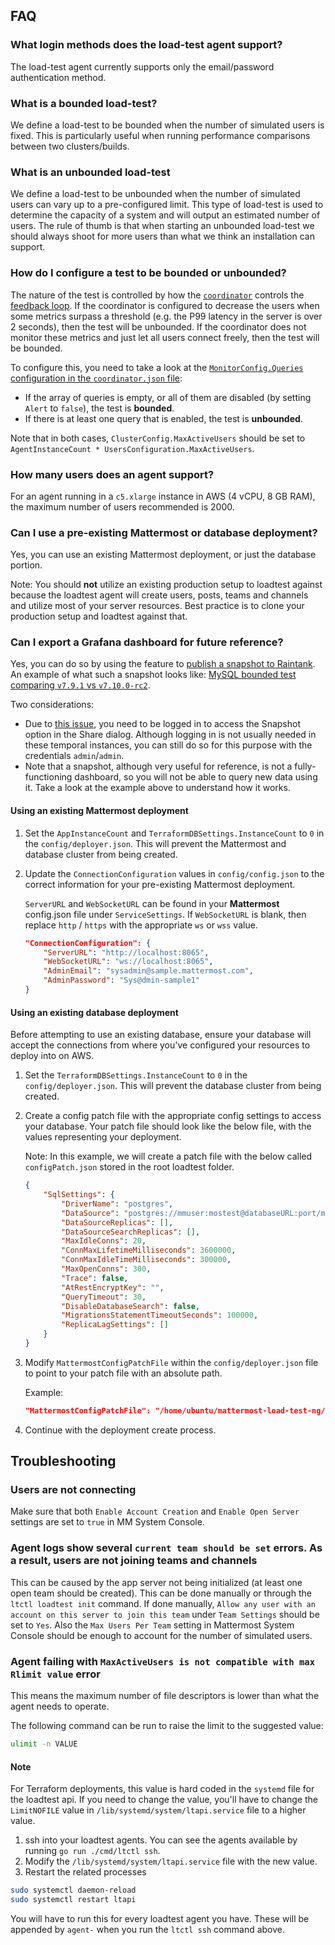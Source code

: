 ## FAQ

### What login methods does the load-test agent support?

The load-test agent currently supports only the email/password authentication method.

### What is a bounded load-test?

We define a load-test to be bounded when the number of simulated users is fixed.
This is particularly useful when running performance comparisons between two clusters/builds.

### What is an unbounded load-test

We define a load-test to be unbounded when the number of simulated users can vary up to a pre-configured limit.
This type of load-test is used to determine the capacity of a system and will output an estimated number of users.
The rule of thumb is that when starting an unbounded load-test we should always shoot for more users than what we think an installation can support.

### How do I configure a test to be bounded or unbounded?

The nature of the test is controlled by how the [`coordinator`](https://github.com/mattermost/mattermost-load-test-ng/blob/master/docs/coordinator.md) controls the [feedback loop](https://github.com/mattermost/mattermost-load-test-ng/blob/master/docs/coordinator.md#the-feedback-loop). If the coordinator is configured to decrease the users when some metrics surpass a threshold (e.g. the P99 latency in the server is over 2 seconds), then the test will be unbounded. If the coordinator does not monitor these metrics and just let all users connect freely, then the test will be bounded.

To configure this, you need to take a look at the [`MonitorConfig.Queries` configuration in the `coordinator.json` file](coordinator_config.md#queries):
- If the array of queries is empty, or all of them are disabled (by setting `Alert` to `false`), the test is **bounded**.
- If there is at least one query that is enabled, the test is **unbounded**.

Note that in both cases, `ClusterConfig.MaxActiveUsers` should be set to `AgentInstanceCount * UsersConfiguration.MaxActiveUsers`.

### How many users does an agent support?

For an agent running in a `c5.xlarge` instance in AWS (4 vCPU, 8 GB RAM), the maximum number of users recommended is 2000.

### Can I use a pre-existing Mattermost or database deployment?

Yes, you can use an existing Mattermost deployment, or just the database portion.

Note: You should **not** utilize an existing production setup to loadtest against because the loadtest agent will create users, posts, teams and channels and utilize most of your server resources. Best practice is to clone your production setup and loadtest against that.

### Can I export a Grafana dashboard for future reference?

Yes, you can do so by using the feature to [publish a snapshot to Raintank](https://grafana.com/docs/grafana/latest/dashboards/share-dashboards-panels/#publish-a-snapshot). An example of what such a snapshot looks like: [MySQL bounded test comparing `v7.9.1` vs `v7.10.0-rc2`](https://snapshots.raintank.io/dashboard/snapshot/h356ygrRZIUFWf5u5cctLjFavu97lFR2?orgId=2).

Two considerations:

- Due to [this issue](https://github.com/grafana/grafana/issues/32585), you need to be logged in to access the Snapshot option in the Share dialog. Although logging in is not usually needed in these temporal instances, you can still do so for this purpose with the credentials `admin`/`admin`.
- Note that a snapshot, although very useful for reference, is not a fully-functioning dashboard, so you will not be able to query new data using it. Take a look at the example above to understand how it works.

#### Using an existing Mattermost deployment

1. Set the `AppInstanceCount` and `TerraformDBSettings.InstanceCount` to `0` in the `config/deployer.json`. This will prevent the Mattermost and database cluster from being created.
2. Update the `ConnectionConfiguration` values in `config/config.json` to the correct information for your pre-existing Mattermost deployment.

    `ServerURL` and `WebSocketURL` can be found in your **Mattermost** config.json file under `ServiceSettings`. If `WebSocketURL` is blank, then replace `http` / `https` with the appropriate `ws` or `wss` value.

    ```json
    "ConnectionConfiguration": {
    	"ServerURL": "http://localhost:8065",
    	"WebSocketURL": "ws://localhost:8065",
    	"AdminEmail": "sysadmin@sample.mattermost.com",
    	"AdminPassword": "Sys@dmin-sample1"
    }
    ```

#### Using an existing database deployment

Before attempting to use an existing database, ensure your database will accept the connections from where you've configured your resources to deploy into on AWS.

1. Set the `TerraformDBSettings.InstanceCount` to `0` in the `config/deployer.json`. This will prevent the database cluster from being created.
2. Create a config patch file with the appropriate config settings to access your database. Your patch file should look like the below file, with the values representing your deployment.

    Note: In this example, we will create a patch file with the below called `configPatch.json` stored in the root loadtest folder.

    ```json
    {
        "SqlSettings": {
            "DriverName": "postgres",
            "DataSource": "postgres://mmuser:mostest@databaseURL:port/mattermost_test?sslmode=disable\u0026connect_timeout=10\u0026binary_parameters=yes",
            "DataSourceReplicas": [],
            "DataSourceSearchReplicas": [],
            "MaxIdleConns": 20,
            "ConnMaxLifetimeMilliseconds": 3600000,
            "ConnMaxIdleTimeMilliseconds": 300000,
            "MaxOpenConns": 300,
            "Trace": false,
            "AtRestEncryptKey": "",
            "QueryTimeout": 30,
            "DisableDatabaseSearch": false,
            "MigrationsStatementTimeoutSeconds": 100000,
            "ReplicaLagSettings": []
        }
    }
    ```

3. Modify `MattermostConfigPatchFile` within the `config/deployer.json` file to point to your patch file with an absolute path.

    Example:

    ```json
    "MattermostConfigPatchFile": "/home/ubuntu/mattermost-load-test-ng/configPatch.json",
    ```

4. Continue with the deployment create process.

## Troubleshooting

### Users are not connecting

Make sure that both `Enable Account Creation` and `Enable Open Server` settings are set to `true` in MM System Console.

### Agent logs show several `current team should be set` errors. As a result, users are not joining teams and channels

This can be caused by the app server not being initialized (at least one open team should be created). This can be done manually or through the `ltctl loadtest init` command.
If done manually, `Allow any user with an account on this server to join this team` under `Team Settings` should be set to `Yes`.
Also the `Max Users Per Team` setting in Mattermost System Console should be enough to account for the number of simulated users.

### Agent failing with `MaxActiveUsers is not compatible with max Rlimit value` error

This means the maximum number of file descriptors is lower than what the agent needs to operate. 

The following command can be run to raise the limit to the suggested value:

```sh
ulimit -n VALUE
```

#### Note
For Terraform deployments, this value is hard coded in the `systemd` file for the loadtest api. If you need to change the value, you'll have to change the `LimitNOFILE` value in `/lib/systemd/system/ltapi.service` file to a higher value.

1. ssh into your loadtest agents. You can see the agents available by running `go run ./cmd/ltctl ssh`.
2. Modify the `/lib/systemd/system/ltapi.service` file with the new value.
3. Restart the related processes

```bash
sudo systemctl daemon-reload
sudo systemctl restart ltapi
```

You will have to run this for every loadtest agent you have. These will be appended by `agent-` when you run the `ltctl ssh` command above. 




